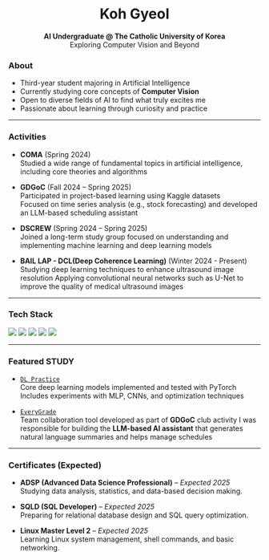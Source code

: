 <!--
**gyeol02/gyeol02** is a ✨ _special_ ✨ repository because its `README.md` (this file) appears on your GitHub profile.

Here are some ideas to get you started:

- 🔭 I’m currently working on ...
- 🌱 I’m currently learning ...
- 👯 I’m looking to collaborate on ...
- 🤔 I’m looking for help with ...
- 💬 Ask me about ...
- 📫 How to reach me: ...
- 😄 Pronouns: ...
- ⚡ Fun fact: ...
-->
<h1 align="center">Koh Gyeol</h1>
<p align="center"><strong>AI Undergraduate @ The Catholic University of Korea</strong><br>
Exploring Computer Vision and Beyond</p>

### About
- Third-year student majoring in Artificial Intelligence
- Currently studying core concepts of **Computer Vision**
- Open to diverse fields of AI to find what truly excites me
- Passionate about learning through curiosity and practice

---

### Activities
- **COMA** (Spring 2024)   
  Studied a wide range of fundamental topics in artificial intelligence, including core theories and algorithms

- **GDGoC** (Fall 2024 – Spring 2025)   
  Participated in project-based learning using Kaggle datasets  
  Focused on time series analysis (e.g., stock forecasting) and developed an LLM-based scheduling assistant

- **DSCREW** (Spring 2024 – Spring 2025)   
  Joined a long-term study group focused on understanding and implementing machine learning and deep learning models

- **BAIL LAP - DCL(Deep Coherence Learning)** (Winter 2024 - Present)   
  Studying deep learning techniques to enhance ultrasound image resolution
  Applying convolutional neural networks such as U-Net to improve the quality of medical ultrasound images

---

### Tech Stack
<p align="left">
  <img src="https://img.shields.io/badge/Python-181717?style=flat&logo=Python&logoColor=white"/>
  <img src="https://img.shields.io/badge/PyTorch-181717?style=flat&logo=PyTorch&logoColor=EE4C2C"/>
  <img src="https://img.shields.io/badge/Scikit--learn-181717?style=flat&logo=scikit-learn&logoColor=F7931E"/>
  <img src="https://img.shields.io/badge/Git-181717?style=flat&logo=Git&logoColor=F05032"/>
  <img src="https://img.shields.io/badge/MATLAB-181717?style=flat&logo=mathworks&logoColor=white"/>
</p>

---

### Featured STUDY
- [`DL Practice`](https://github.com/gyeol02/DL_Study)   
  Core deep learning models implemented and tested with PyTorch  
  Includes experiments with MLP, CNNs, and optimization techniques
  
- [`EveryGrade`](https://github.com/catholichak2024/.github/tree/main/profile)   
  Team collaboration tool developed as part of **GDGoC** club activity
  I was responsible for building the **LLM-based AI assistant**
  that generates natural language summaries and helps manage schedules
---

### Certificates (Expected)
- **ADSP (Advanced Data Science Professional)** – _Expected 2025_   
  Studying data analysis, statistics, and data-based decision making.

- **SQLD (SQL Developer)** – _Expected 2025_   
  Preparing for relational database design and SQL query optimization.

- **Linux Master Level 2** – _Expected 2025_   
  Learning Linux system management, shell commands, and basic networking.
